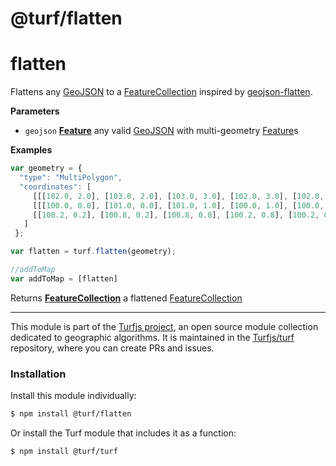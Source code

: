 # @turf/flatten

# flatten

Flattens any [GeoJSON](GeoJSON) to a [FeatureCollection](http://geojson.org/geojson-spec.html#feature-collection-objects) inspired by [geojson-flatten](https://github.com/tmcw/geojson-flatten).

**Parameters**

-   `geojson` **[Feature](http://geojson.org/geojson-spec.html#feature-objects)** any valid [GeoJSON](GeoJSON) with multi-geometry [Feature](http://geojson.org/geojson-spec.html#feature-objects)s

**Examples**

```javascript
var geometry = {
  "type": "MultiPolygon",
  "coordinates": [
     [[[102.0, 2.0], [103.0, 2.0], [103.0, 3.0], [102.0, 3.0], [102.0, 2.0]]],
     [[[100.0, 0.0], [101.0, 0.0], [101.0, 1.0], [100.0, 1.0], [100.0, 0.0]],
     [[100.2, 0.2], [100.8, 0.2], [100.8, 0.8], [100.2, 0.8], [100.2, 0.2]]]
   ]
 };

var flatten = turf.flatten(geometry);

//addToMap
var addToMap = [flatten]
```

Returns **[FeatureCollection](http://geojson.org/geojson-spec.html#feature-collection-objects)** a flattened [FeatureCollection](http://geojson.org/geojson-spec.html#feature-collection-objects)

<!-- This file is automatically generated. Please don't edit it directly:
if you find an error, edit the source file (likely index.js), and re-run
./scripts/generate-readmes in the turf project. -->

---

This module is part of the [Turfjs project](http://turfjs.org/), an open source
module collection dedicated to geographic algorithms. It is maintained in the
[Turfjs/turf](https://github.com/Turfjs/turf) repository, where you can create
PRs and issues.

### Installation

Install this module individually:

```sh
$ npm install @turf/flatten
```

Or install the Turf module that includes it as a function:

```sh
$ npm install @turf/turf
```
